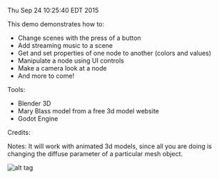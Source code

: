 Thu Sep 24 10:25:40 EDT 2015

This demo demonstrates how to:

- Change scenes with the press of a button
- Add streaming music to a scene
- Get and set properties of one node to another (colors and values)
- Manipulate a node using UI controls
- Make a camera look at a node
- And more to come!


Tools:
- Blender 3D
- Mary Blass model from a free 3d model website
- Godot Engine


Credits:


Notes:
It will work with animated 3d models, since all you are doing is changing the diffuse parameter of a particular mesh object.

![alt tag](https://sites.google.com/site/tutorialdoctorphotos/zips/screenshot.png)
